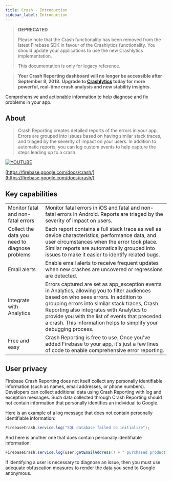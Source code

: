 ```yaml
---
title: Crash - Introduction
sidebar_label: Introduction
---
```


>
> **DEPRECATED**
>
> Please note that the Crash functionality has been removed from the latest Firebase SDK in favour of the Crashlytics functionality. 
> You should update your applications to use the new Crashlytics implementation.
>
> This documentation is only for legacy reference.
>


>
> **Your Crash Reporting dashboard will no longer be accessible after September 8, 2018.**
> **Upgrade to [Crashlytics](../crashlytics/introduction.md) today for more powerful, real-time crash analysis and new stability insights.**
>


Comprehensive and actionable information to help diagnose and fix problems in your app.

## About 

>
> Crash Reporting creates detailed reports of the errors in your app. Errors are grouped 
> into issues based on having similar stack traces, and triaged by the severity of impact 
> on your users. In addition to automatic reports, you can log custom events to help 
> capture the steps leading up to a crash.
>

[![YOUTUBE](https://img.youtube.com/vi/B7mlLVAkcfU/0.jpg)](https://www.youtube.com/watch?v=B7mlLVAkcfU)

[https://firebase.google.com/docs/crash/](https://firebase.google.com/docs/crash/)

## Key capabilities

| | |
|---|---|
| Monitor fatal and non-fatal errors | Monitor fatal errors in iOS and fatal and non-fatal errors in Android. Reports are triaged by the severity of impact on users. |
| Collect the data you need to diagnose problems	 | Each report contains a full stack trace as well as device characteristics, performance data, and user circumstances when the error took place. Similar reports are automatically grouped into issues to make it easier to identify related bugs. |
| Email alerts | Enable email alerts to receive frequent updates when new crashes are uncovered or regressions are detected. |
| Integrate with Analytics	 | Errors captured are set as app_exception events in Analytics, allowing you to filter audiences based on who sees errors.  In addition to grouping errors into similar stack traces, Crash Reporting also integrates with Analytics to provide you with the list of events that preceded a crash. This information helps to simplify your debugging process. |
| Free and easy | Crash Reporting is free to use. Once you've added Firebase to your app, it's just a few lines of code to enable comprehensive error reporting. |



## User privacy

Firebase Crash Reporting does not itself collect any personally identifiable information 
(such as names, email addresses, or phone numbers). Developers can collect additional 
data using Crash Reporting with log and exception messages. Such data collected through 
Crash Reporting should not contain information that personally identifies an individual 
to Google.

Here is an example of a log message that does not contain personally identifiable information:

```actionscript
FirebaseCrash.service.log("SQL database failed to initialize");
```

And here is another one that does contain personally identifiable information:

```actionscript
FirebaseCrash.service.log(user.getEmailAddress() + " purchased product " + product.getID());
```

If identifying a user is necessary to diagnose an issue, then you must use adequate 
obfuscation measures to render the data you send to Google anonymous.
